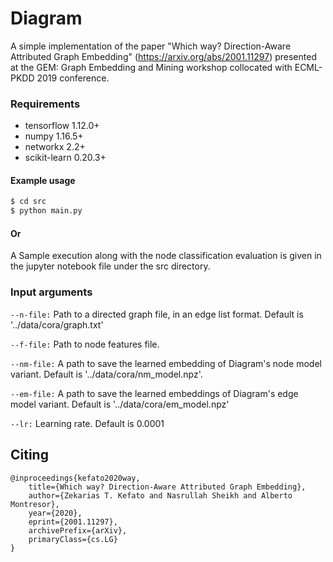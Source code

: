 # Diagram
A simple implementation of the paper "Which way? Direction-Aware Attributed Graph Embedding" (https://arxiv.org/abs/2001.11297) presented at the GEM: Graph Embedding and Mining workshop collocated with ECML-PKDD 2019 conference.

### Requirements

  - tensorflow 1.12.0+
  - numpy 1.16.5+
  - networkx 2.2+
  - scikit-learn 0.20.3+


#### Example usage

```sh
$ cd src
$ python main.py
```

#### Or

A Sample execution along with the node classification evaluation is given in the jupyter  notebook file under the src directory.

### Input arguments

`--n-file:` Path to a directed graph file, in an edge list format. Default is '../data/cora/graph.txt'

`--f-file:` Path to node features file.

`--nm-file:` A path to save the learned embedding of Diagram's node model variant. Default is '../data/cora/nm_model.npz'.

`--em-file:` A path to save the learned embeddings of Diagram's edge model variant. Default is '../data/cora/em_model.npz'

`--lr:` Learning rate. Default is 0.0001


Citing
------

```
@inproceedings{kefato2020way,
    title={Which way? Direction-Aware Attributed Graph Embedding},
    author={Zekarias T. Kefato and Nasrullah Sheikh and Alberto Montresor},
    year={2020},
    eprint={2001.11297},
    archivePrefix={arXiv},
    primaryClass={cs.LG}
}
```